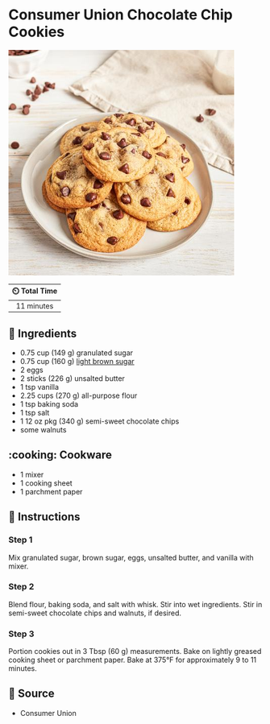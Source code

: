 # Consumer Union Chocolate Chip Cookies

![Consumer Union Chocolate Chip Cookies](../assets/images/consumer-union-chocolate-chip-cookies.jpg)

| :timer_clock: Total Time |
|:-----------------------: |
| 11 minutes |

## :salt: Ingredients

- 0.75 cup (149 g) granulated sugar
- 0.75 cup (160 g) [light brown sugar][1]
- 2 eggs
- 2 sticks (226 g) unsalted butter
- 1 tsp vanilla
- 2.25 cups (270 g) all-purpose flour
- 1 tsp baking soda
- 1 tsp salt
- 1 12 oz pkg (340 g) semi-sweet chocolate chips
- some walnuts

## :cooking: Cookware

- 1 mixer
- 1 cooking sheet
- 1 parchment paper

## :pencil: Instructions

### Step 1

Mix granulated sugar, brown sugar, eggs, unsalted butter, and vanilla with mixer.

### Step 2

Blend flour, baking soda, and salt with whisk. Stir into wet ingredients. Stir in semi-sweet chocolate chips and
walnuts, if desired.

### Step 3

Portion cookies out in 3 Tbsp (60 g) measurements. Bake on lightly greased cooking sheet or parchment paper. Bake at
375°F for approximately 9 to 11 minutes.

## :link: Source

- Consumer Union

[1]: <../ingredients/brown-sugar.md>
